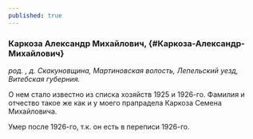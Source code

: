 ```yaml
---
published: true
---
```


### Каркоза Александр Михайлович,  {#Каркоза-Александр-Михайлович}

_род. , д. Скакуновщина, Мартиновская волость, Лепельский уезд, Витебская губерния._



О нем стало известно из списка хозяйств 1925 и 1926-го. Фамилия и отчество такое же как и у моего прапрадела Каркоза Семена Михайловича.

Умер после 1926-го, т.к. он есть в переписи 1926-го.
        
